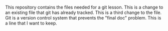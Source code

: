 This repository contains the files needed for a git lesson.
This is a change to an existing file that git has already tracked.
This is a third change to the file.
Git is a version control system that prevents the "final doc" problem.
This is a line that I want to keep.
